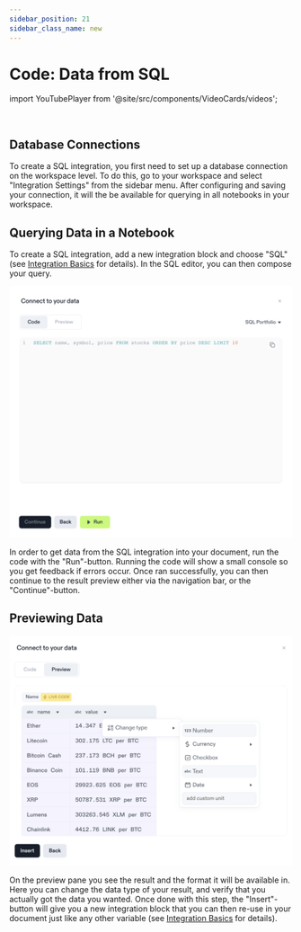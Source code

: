 ```yaml
---
sidebar_position: 21
sidebar_class_name: new
---
```


# Code: Data from SQL

import YouTubePlayer from '@site/src/components/VideoCards/videos';

<YouTubePlayer videoId="irTKNI61DPA" thumbnailUrl="/docs/img/thumbnails/thumbnail-sql-integrations.png" />

<br />

## Database Connections

To create a SQL integration, you first need to set up a database connection on the workspace level. To do this, go to your workspace and select "Integration Settings" from the sidebar menu. After configuring and saving your connection, it will the be available for querying in all notebooks in your workspace.

## Querying Data in a Notebook

To create a SQL integration, add a new integration block and choose "SQL" (see [Integration Basics](/docs/integrations/basics) for details). In the SQL editor, you can then compose your query.

![code editor](./img/sql-editor.png)

In order to get data from the SQL integration into your document, run the code with the "Run"-button. Running the code will show a small console so you get feedback if errors occur. Once ran successfully, you can then continue to the result preview either via the navigation bar, or the "Continue"-button.

## Previewing Data

![result preview](./img/code-preview.png)

On the preview pane you see the result and the format it will be available in. Here you can change the data type of your result, and verify that you actually got the data you wanted. Once done with this step, the "Insert"-button will give you a new integration block that you can then re-use in your document just like any other variable (see [Integration Basics](/docs/integrations/basics) for details).

